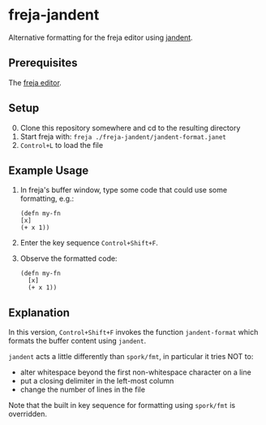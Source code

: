 # freja-jandent

Alternative formatting for the freja editor using
[jandent](https://github.com/sogaiu/jandent).

## Prerequisites

The [freja editor](https://github.com/saikyun/freja).

## Setup

0. Clone this repository somewhere and cd to the resulting directory
1. Start freja with: `freja ./freja-jandent/jandent-format.janet`
2. `Control+L` to load the file

## Example Usage

1. In freja's buffer window, type some code that could use some
   formatting, e.g.:
    ```
    (defn my-fn
    [x]
    (+ x 1))
    ```

2. Enter the key sequence `Control+Shift+F`.

3. Observe the formatted code:
    ```
    (defn my-fn
      [x]
      (+ x 1))
    ```

## Explanation

In this version, `Control+Shift+F` invokes the function `jandent-format`
which formats the buffer content using `jandent`.

`jandent` acts a little differently than `spork/fmt`, in particular it
tries NOT to:

* alter whitespace beyond the first non-whitespace character on a line
* put a closing delimiter in the left-most column
* change the number of lines in the file

Note that the built in key sequence for formatting using `spork/fmt` is
overridden.
